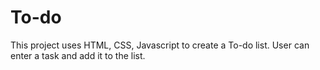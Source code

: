 # To-do
This project uses HTML, CSS, Javascript to create a To-do list. User can enter a task and add it to the list.
